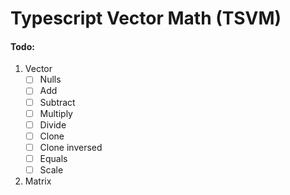 # Typescript Vector Math (TSVM)

#### Todo:
1. Vector
    - [ ] Nulls
    - [ ] Add
    - [ ] Subtract
    - [ ] Multiply
    - [ ] Divide
    - [ ] Clone
    - [ ] Clone inversed
    - [ ] Equals
    - [ ] Scale
2. Matrix
